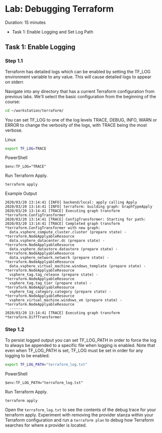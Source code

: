 # Lab: Debugging Terraform

Duration: 15 minutes

- Task 1: Enable Logging and Set Log Path

## Task 1: Enable Logging

### Step 1.1

Terraform has detailed logs which can be enabled by setting the TF_LOG environment variable to any value. This will cause detailed logs to appear on stderr.

Navigate into any directory that has a current Terraform configuration from previous labs. We'll select the basic configuration from the beginning of the course:

```bash
cd ~/workstation/terraform/
```

You can set TF_LOG to one of the log levels TRACE, DEBUG, INFO, WARN or ERROR to change the verbosity of the logs, with TRACE being the most verbose.

Linux

```bash
export TF_LOG=TRACE
```

PowerShell

```shell
$env:TF_LOG="TRACE"
```

Run Terraform Apply.

```shell
terraform apply
```

Example Output

```shell
2020/03/20 13:14:41 [INFO] backend/local: apply calling Apply
2020/03/20 13:14:41 [INFO] terraform: building graph: GraphTypeApply
2020/03/20 13:14:41 [TRACE] Executing graph transform *terraform.ConfigTransformer
2020/03/20 13:14:41 [TRACE] ConfigTransformer: Starting for path:
2020/03/20 13:14:41 [TRACE] Completed graph transform *terraform.ConfigTransformer with new graph:
  data.vsphere_compute_cluster.cluster (prepare state) - *terraform.NodeApplyableResource
  data.vsphere_datacenter.dc (prepare state) - *terraform.NodeApplyableResource
  data.vsphere_datastore.datastore (prepare state) - *terraform.NodeApplyableResource
  data.vsphere_network.network (prepare state) - *terraform.NodeApplyableResource
  data.vsphere_virtual_machine.windows_template (prepare state) - *terraform.NodeApplyableResource
  vsphere_tag.tag_release (prepare state) - *terraform.NodeApplyableResource
  vsphere_tag.tag_tier (prepare state) - *terraform.NodeApplyableResource
  vsphere_tag_category.category (prepare state) - *terraform.NodeApplyableResource
  vsphere_virtual_machine.windows_vm (prepare state) - *terraform.NodeApplyableResource
  ------
2020/03/20 13:14:41 [TRACE] Executing graph transform *terraform.DiffTransformer
```

### Step 1.2

To persist logged output you can set TF_LOG_PATH in order to force the log to always be appended to a specific file when logging is enabled. Note that even when TF_LOG_PATH is set, TF_LOG must be set in order for any logging to be enabled.

```bash
export TF_LOG_PATH="terraform_log.txt"
```

PowerShell

```shell
$env:TF_LOG_PATH="terraform_log.txt"
```
Run Terraform Apply.

```shell
terraform apply
```

Open the `terraform_log.txt` to see the contents of the debug trace for your terraform apply.  Experiment with removing the provider stanza within your Terraform configuration and run a `terraform plan` to debug how Terraform searches for where a provider is located.
